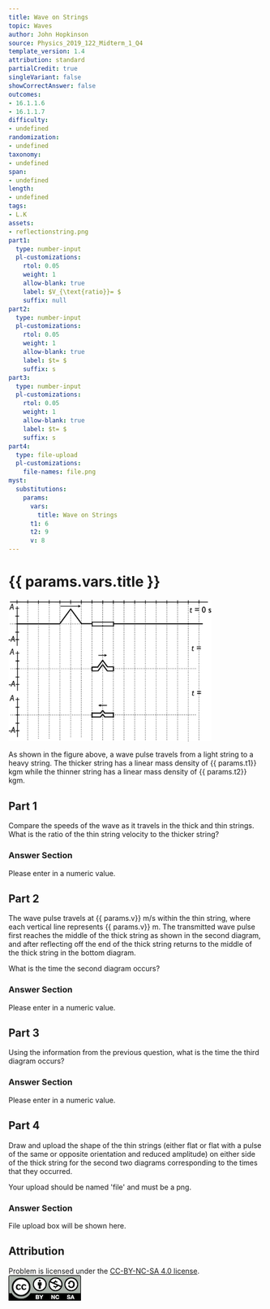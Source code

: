 ```yaml
---
title: Wave on Strings
topic: Waves
author: John Hopkinson
source: Physics_2019_122_Midterm_1_Q4
template_version: 1.4
attribution: standard
partialCredit: true
singleVariant: false
showCorrectAnswer: false
outcomes:
- 16.1.1.6
- 16.1.1.7
difficulty:
- undefined
randomization:
- undefined
taxonomy:
- undefined
span:
- undefined
length:
- undefined
tags:
- L.K
assets:
- reflectionstring.png
part1:
  type: number-input
  pl-customizations:
    rtol: 0.05
    weight: 1
    allow-blank: true
    label: $V_{\text{ratio}}= $
    suffix: null
part2:
  type: number-input
  pl-customizations:
    rtol: 0.05
    weight: 1
    allow-blank: true
    label: $t= $
    suffix: s
part3:
  type: number-input
  pl-customizations:
    rtol: 0.05
    weight: 1
    allow-blank: true
    label: $t= $
    suffix: s
part4:
  type: file-upload
  pl-customizations:
    file-names: file.png
myst:
  substitutions:
    params:
      vars:
        title: Wave on Strings
      t1: 6
      t2: 9
      v: 8
---
```

# {{ params.vars.title }}
<img src="reflectionstring.png" width=400 alt="snapshot graphs: (top) A wave pulse on a thin string approaches a short thick string followed by a thin string; (middle) at a later time the transmitted wave pulse into the thick string is shown; (bottom) at a still later time the reflected wave pulse in the middle of the thick string is shown;  the thin strings are left for you to draw on the middle and bottom graphs in (c).">

As shown in the figure above, a wave pulse travels from a light string to a heavy string. The thicker string has a linear mass density of {{ params.t1}} kgm while the thinner string has a linear mass density of {{ params.t2}} kgm.

## Part 1

Compare the speeds of the wave as it travels in the thick and thin strings. What is the ratio of the thin string velocity to the thicker string?

### Answer Section

Please enter in a numeric value.

## Part 2

The wave pulse travels at {{ params.v}} m/s within the thin string, where each vertical line represents {{ params.v}} m. The transmitted wave pulse first reaches the middle of the thick string as shown in the second diagram, and after reflecting off the end of the thick string returns to the middle of the thick string in the bottom diagram.

What is the time the second diagram occurs?

### Answer Section

Please enter in a numeric value.

## Part 3

Using the information from the previous question, what is the time the third diagram occurs?

### Answer Section

Please enter in a numeric value.

## Part 4

Draw and upload the shape of the thin strings (either flat or flat with a pulse of the same or opposite orientation and reduced amplitude) on either side of the thick string for the second two diagrams corresponding to the times that they occurred.

Your upload should be named 'file' and must be a png.

### Answer Section

File upload box will be shown here.

## Attribution

Problem is licensed under the [CC-BY-NC-SA 4.0 license](https://creativecommons.org/licenses/by-nc-sa/4.0/).<br> ![The Creative Commons 4.0 license requiring attribution-BY, non-commercial-NC, and share-alike-SA license.](https://raw.githubusercontent.com/firasm/bits/master/by-nc-sa.png)